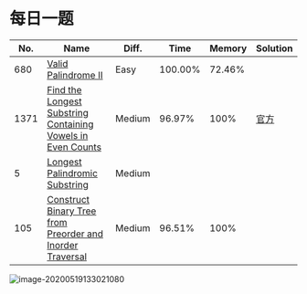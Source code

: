 # 每日一题

| No.  | Name                                                         | Diff.  | Time    | Memory | Solution                                                     |
| ---- | ------------------------------------------------------------ | ------ | ------- | ------ | ------------------------------------------------------------ |
| 680  | [Valid Palindrome II](https://leetcode-cn.com/problems/valid-palindrome-ii/) | Easy   | 100.00% | 72.46% |                                                              |
| 1371 | [Find the Longest Substring Containing Vowels in Even Counts](https://leetcode-cn.com/problems/find-the-longest-substring-containing-vowels-in-even-counts/) | Medium | 96.97%  | 100%   | [官方](https://leetcode-cn.com/problems/find-the-longest-substring-containing-vowels-in-even-counts/solution/mei-ge-yuan-yin-bao-han-ou-shu-ci-de-zui-chang-z-2/) |
| 5    | [Longest Palindromic Substring](https://leetcode-cn.com/problems/longest-palindromic-substring/) | Medium |         |        |                                                              |
| 105  | [Construct Binary Tree from Preorder and Inorder Traversal](https://leetcode-cn.com/problems/construct-binary-tree-from-preorder-and-inorder-traversal/) | Medium | 96.51%  | 100%   |                                                              |

![image-20200519133021080](https://img-upic.oss-accelerate.aliyuncs.com/uPic/2020/05/q6qYAx.png)